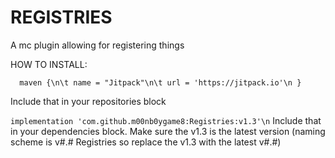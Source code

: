 # REGISTRIES
A mc plugin allowing for registering things


HOW TO INSTALL:

`  
maven {\n\t
        name = "Jitpack"\n\t
        url = 'https://jitpack.io'\n
}
`

Include that in your repositories block

`
implementation 'com.github.m00nb0ygame8:Registries:v1.3'\n
`
Include that in your dependencies block. Make sure the v1.3 is the latest version (naming scheme is v#.# Registries so replace the v1.3 with the latest v#.#)
